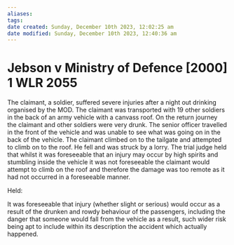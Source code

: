 ```yaml
---
aliases: 
tags: 
date created: Sunday, December 10th 2023, 12:02:25 am
date modified: Sunday, December 10th 2023, 12:40:36 am
---
```


# Jebson v Ministry of Defence [2000] 1 WLR 2055

The claimant, a soldier, suffered severe injuries after a night out drinking organised by the MOD. The claimant was transported with 19 other soldiers in the back of an army vehicle with a canvass roof. On the return journey the claimant and other soldiers were very drunk. The senior officer travelled in the front of the vehicle and was unable to see what was going on in the back of the vehicle. The claimant climbed on to the tailgate and attempted to climb on to the roof. He fell and was struck by a lorry. The trial judge held that whilst it was foreseeable that an injury may occur by high spirits and stumbling inside the vehicle it was not foreseeable the claimant would attempt to climb on the roof and therefore the damage was too remote as it had not occurred in a foreseeable manner.  

  

Held:  

  

It was foreseeable that injury (whether slight or serious) would occur as a result of the drunken and rowdy behaviour of the passengers, including the danger that someone would fall from the vehicle as a result, such wider risk being apt to include within its description the accident which actually happened.
